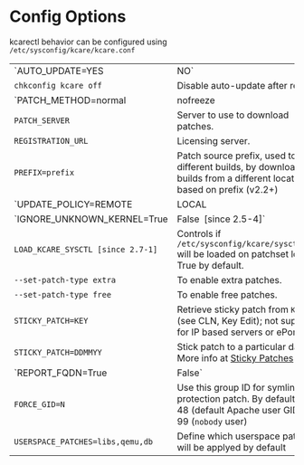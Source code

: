 # Config Options


kcarectl behavior can be configured using `/etc/sysconfig/kcare/kcare.conf`

| | |
|-|-|
|`AUTO_UPDATE=YES|NO` | `YES` - enable auto-update; `NO` - disable auto-update.|
|`chkconfig kcare off` | Disable auto-update after restart.|
|`PATCH_METHOD=normal|nofreeze|smart` | `Normal` - (default) use freezer;<br>`Nofreeze` - don't use freezer to freeze processes;<br> `Smart` - smart freezer freezes only threads that need to be frozen for patching [kernelcare 2.3+].|
|`PATCH_SERVER` | Server to use to download patches.|
|`REGISTRATION_URL` | Licensing server.|
|`PREFIX=prefix` | Patch source prefix, used to test different builds, by downloading builds from a different location, based on prefix (v2.2+)|
|`UPDATE_POLICY=REMOTE|LOCAL|LOCAL_FIRST [since 1.6] ` | Depending on the policy, on server startup, use:<br>`REMOTE` - (default) patches from patch server.<br>`LOCAL` - only locally cached patches, if none cached (caching is done automatically) - do nothing.<br>`LOCAL_FIRST` - see if locally cached patches exist, and load them. If not, try getting them from remote server.|
|`IGNORE_UNKNOWN_KERNEL=True|False` `[since 2.5-4]` | Don't provide notification if unknown kernel on auto-update.|
|`LOAD_KCARE_SYSCTL [since 2.7-1]` | Controls if `/etc/sysconfig/kcare/sysctl.conf` will be loaded on patchset load. True by default.|
|`--set-patch-type extra` | To enable extra patches.|
|`--set-patch-type free` | To enable free patches.|
|`STICKY_PATCH=KEY` | Retrieve sticky patch from `KEY` (see CLN, Key Edit); not supported for IP based servers or ePortal.|
|`STICKY_PATCH=DDMMYY` | Stick patch to a particular date. More info at [Sticky Patches](/sticky-patches/) .|
|`REPORT_FQDN=True|False` | Force using Fully Qualified Domain as a hostname. False by default.|
|`FORCE_GID=N`|Use this group ID for symlink protection patch. By default, it's 48 (default Apache user GID) or 99 (`nobody` user)|
|`USERSPACE_PATCHES=libs,qemu,db`| Define which userspace patches will be applyed by default|

